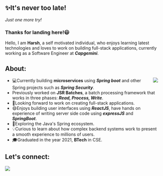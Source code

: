 ## :sparkles:It's never too late!

_Just one more try!_

### Thanks for landing here!😃

Hello, I am **Harsh**, a self motivated individual, who enjoys learning latest technologies and loves to work on building full-stack applications, currently working as a Software Engineer at **_Capgemini_**.

## About:
<img 
  align='right'
  src='https://media2.giphy.com/media/qgQUggAC3Pfv687qPC/200.webp?cid=ecf05e47crdvjsofq559ypt6om86b8o1rjy9ai3zy7alca8v&rid=200.webp&ct=g'>

- :computer:Currently building **microservices** using **_Spring boot_** and other Spring projects such as _**Spring Security**_.
- Previously worked on **JSR Batches**, a batch processing framework that works in three phases: **_Read, Process, Write_**.
- :eyes:Looking forward to work on creating full-stack applications.
- 😄Enjoys building user interfaces using **_ReactJS_**, have hands on experience of writing server side code using **_expressJS_** and **_SpringBoot_**.
- 🌱Exploring the Java's Spring ecosystem.
- :bulb:Curious to learn about how complex backend systems work to present a smooth experience to millions of users.
- :mortar_board:Graduated in the year 2021, **BTech** in CSE.

## Let's connect:

<a href="https://www.linkedin.com/in/harsh-jain-b9691b1b1/"><img src="https://img.shields.io/badge/linkedin-%230077B5.svg?&style=for-the-badge&logo=linkedin&logoColor=white" /></a>
